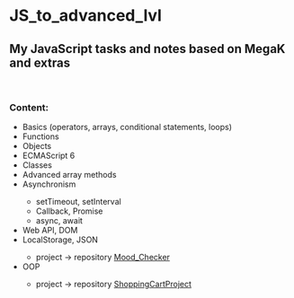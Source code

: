 # JS_to_advanced_lvl
## My JavaScript tasks and notes based on MegaK and extras 

<br>

### Content:
<ul>
<li>Basics (operators, arrays, conditional statements, loops)</li>
<li>Functions</li>
<li>Objects</li>
<li>ECMAScript 6</li>
<li>Classes</li>
<li>Advanced array methods</li>
<li>Asynchronism</li>
    <ul>
    <li>setTimeout, setInterval</li>
    <li>Callback, Promise</li>
    <li>async, await</li>
    </ul>
<li>Web API, DOM</li>
<li>LocalStorage, JSON</li>
    <ul>
    <li>project → repository <a href="https://github.com/FlyingMedusa/Mood_Checker">Mood_Checker</a></li>
    </ul>
<li>OOP</li>
    <ul>
    <li>project → repository <a href="https://github.com/FlyingMedusa/ShoppingCartProject">ShoppingCartProject</a></li>
    </ul>
</ul>
